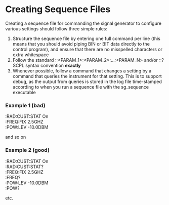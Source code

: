 # Creating Sequence Files

Creating a sequence file for commanding the signal generator to configure
various settings should follow three simple rules:

1. Structure the sequence file by entering one full command per line (this
	means that you should avoid piping BIN or BIT data directly to the control
	program), and ensure that there are no misspelled characters or extra
	whitespace
2. Follow the standard :<CMD>:<PARAM_1>:<PARAM_2>:...:<PARAM_N> <VAL> and/or
	:<CMD>:<PARAM>? SCPL syntax convention **exactly**
3. Whenever possible, follow a command that changes a setting by a command that
	queries the instrument for that setting. This is to support debug, as the
	output from queries is stored in the log file time-stamped according to when
	you run a sequence file with the sg_sequence executable

### Example 1 (bad)

:RAD:CUST:STAT On\
:FREQ:FIX 2.5GHZ\
:POW:LEV -10.0DBM

and so on

### Example 2 (good)

:RAD:CUST:STAT On\
:RAD:CUST:STAT?\
:FREQ:FIX 2.5GHZ\
:FREQ?\
:POW:LEV -10.0DBM\
:POW?

etc.
